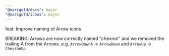 ```yaml
---
"@marigold/docs": major
"@marigold/icons": major
---
```


feat: Improve naming of Arrow icons

BREAKING: Arrows are now correctly named "chevron" and we removed the trailing A from the Arrows. e.g. `ArrowDownA` -> `ArrowDown` and `ArrowUp` -> `ChevronUp`
